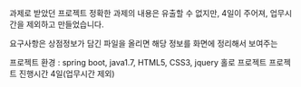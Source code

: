 과제로 받았던 프로젝트 
정확한 과제의 내용은 유출할 수 없지만, 
4일이 주어져, 업무시간을 제외하고 만들었습니다.

요구사항은 상점정보가 담긴 파일을 올리면 해당 정보를 화면에 정리해서 보여주는 


프로젝트 환경 :  spring boot, java1.7, HTML5, CSS3, jquery
홀로 프로젝트
프로젝트 진행시간 4일(업무시간 제외)
